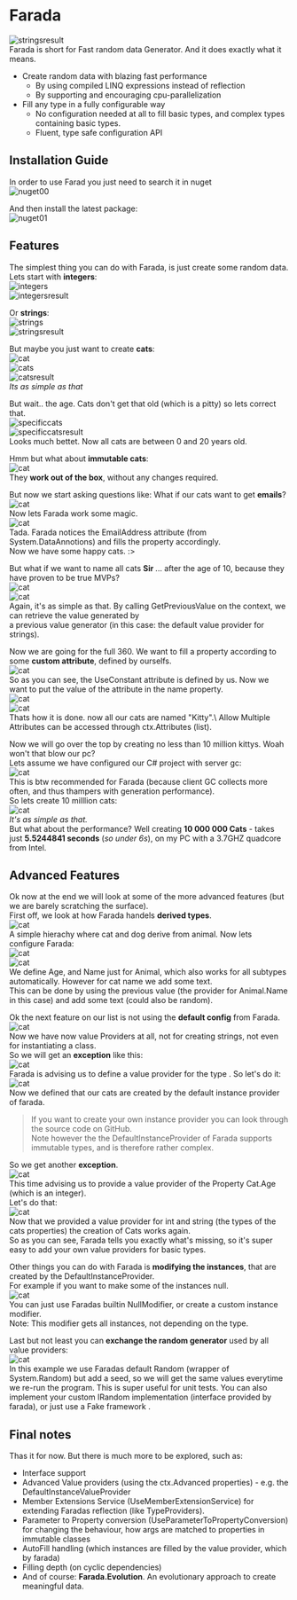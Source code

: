 # Farada
![stringsresult](https://raw.githubusercontent.com/Inspyro/Data/master/Farada/images/createmanystring.gif)  
Farada is short for Fast random data Generator. And it does exactly what it means.
  - Create random data with blazing fast performance
    - By using compiled LINQ expressions instead of reflection
    - By supporting and encouraging cpu-parallelization
  - Fill any type in a fully configurable way
    - No configuration needed at all to fill basic types, and complex types containing basic types. 
    - Fluent, type safe configuration API

## Installation Guide
In order to use Farad you just need to search it in nuget  
![nuget00](https://raw.githubusercontent.com/Inspyro/Data/master/Farada/images/nuget00.png)

And then install the latest package:  
![nuget01](https://raw.githubusercontent.com/Inspyro/Data/master/Farada/images/nuget01.png)
  
## Features
The simplest thing you can do with Farada, is just create some random data. Lets start with **integers**:  
![integers](https://raw.githubusercontent.com/Inspyro/Data/master/Farada/images/createmanyint.png)  
![integersresult](https://raw.githubusercontent.com/Inspyro/Data/master/Farada/images/createmanyint.gif)  

Or **strings**:  
![strings](https://raw.githubusercontent.com/Inspyro/Data/master/Farada/images/createmanystring.png)  
![stringsresult](https://raw.githubusercontent.com/Inspyro/Data/master/Farada/images/createmanystring.gif)  

But maybe you just want to create **cats**:  
![cat](https://raw.githubusercontent.com/Inspyro/Data/master/Farada/images/catclass.png)  
![cats](https://raw.githubusercontent.com/Inspyro/Data/master/Farada/images/createcats.png)  
![catsresult](https://raw.githubusercontent.com/Inspyro/Data/master/Farada/images/cats.gif)  
_Its as simple as that_

But wait.. the age. Cats don't get that old (which is a pitty) so lets correct that.  
![specificcats](https://raw.githubusercontent.com/Inspyro/Data/master/Farada/images/createspecificcats.png)  
![specificcatsresult](https://raw.githubusercontent.com/Inspyro/Data/master/Farada/images/specificcats.gif)  
Looks much bettet. Now all cats are between 0 and 20 years old.

Hmm but what about **immutable cats**:  
![cat](https://raw.githubusercontent.com/Inspyro/Data/master/Farada/images/immutablecat.png)  
They **work out of the box**, without any changes required.

But now we start asking questions like: What if our cats want to get **emails**?  
![cat](https://raw.githubusercontent.com/Inspyro/Data/master/Farada/images/catwithemail.png)  
Now lets Farada work some magic.  
![cat](https://raw.githubusercontent.com/Inspyro/Data/master/Farada/images/catmails.gif)  
Tada. Farada notices the EmailAddress attribute (from System.DataAnnotions) and fills the property accordingly.  
Now we have some happy cats. :>

But what if we want to name all cats **Sir <something>**... after the age of 10, because they have proven to be true MVPs?  
![cat](https://raw.githubusercontent.com/Inspyro/Data/master/Farada/images/sircats.png)  
![cat](https://raw.githubusercontent.com/Inspyro/Data/master/Farada/images/sircats.gif)  
Again, it's as simple as that. By calling GetPreviousValue on the context, we can retrieve the value generated by  
a previous value generator (in this case: the default value provider for strings). 

Now we are going for the full 360. We want to fill a property according to some **custom attribute**, defined by ourselfs.  
![cat](https://raw.githubusercontent.com/Inspyro/Data/master/Farada/images/customattributeskitty.png)  
So as you can see, the UseConstant attribute is defined by us. Now we want to put the value of the attribute in the name property.  
![cat](https://raw.githubusercontent.com/Inspyro/Data/master/Farada/images/customattributeskittyconfig.png)  
![cat](https://raw.githubusercontent.com/Inspyro/Data/master/Farada/images/kittycats.gif)  
Thats how it is done. now all our cats are named "Kitty".\ Allow Multiple Attributes can be accessed through ctx.Attributes (list).  

Now we will go over the top by creating no less than 10 million kittys. Woah won't that blow our pc?  
Lets assume we have configured our C# project with server gc:  
![cat](https://raw.githubusercontent.com/Inspyro/Data/master/Farada/images/recommendedgcsettings.png)  
This is btw recommended for Farada (because client GC collects more often, and thus thampers with generation performance).  
So lets create 10 milllion cats:  
![cat](https://raw.githubusercontent.com/Inspyro/Data/master/Farada/images/10millioncats.png)  
_It's as simple as that._  
But what about the performance? Well creating **10 000 000 Cats** - takes just **5.5244841 seconds** (_so under 6s_), 
on my PC with a 3.7GHZ quadcore from Intel. 

## Advanced Features
Ok now at the end we will look at some of the more advanced features (but we are barely scratching the surface).  
First off, we look at how Farada handels **derived types**.  
![cat](https://raw.githubusercontent.com/Inspyro/Data/master/Farada/images/catdoge.png)  
A simple hierachy where cat and dog derive from animal. Now lets configure Farada:  
![cat](https://raw.githubusercontent.com/Inspyro/Data/master/Farada/images/catdogeconfig.png)  
![cat](https://raw.githubusercontent.com/Inspyro/Data/master/Farada/images/catdogefight.gif)  
We define Age, and Name just for Animal, which also works for all subtypes automatically. However for cat name we add some text.  
This can be done by using the previous value (the provider for Animal.Name in this case) and add some text (could also be random).  

Ok the next feature on our list is not using the **default config** from Farada.  
![cat](https://raw.githubusercontent.com/Inspyro/Data/master/Farada/images/usedefaultsfalse.png)  
Now we have now value Providers at all, not for creating strings, not even for instantiating a class.  
So we will get an **exception** like this:  
![cat](https://raw.githubusercontent.com/Inspyro/Data/master/Farada/images/missingvalueproviderforcat.png)  
Farada is advising us to define a value provider for the type <Cat>. So let's do it:  
![cat](https://raw.githubusercontent.com/Inspyro/Data/master/Farada/images/missingvalueproviderforage.png)  
Now we defined that our cats are created by the default instance provider of farada. 
>If you want to create your own instance provider you can look through the source code on GitHub.  
>Note however the the DefaultInstanceProvider of Farada supports immutable types, and is therefore rather complex.

So we get another **exception**.  
![cat](https://raw.githubusercontent.com/Inspyro/Data/master/Farada/images/missingvalueproviderforageex.png)  
This time advising us to provide a value provider of the Property Cat.Age (which is an integer).  
Let's do that:  
![cat](https://raw.githubusercontent.com/Inspyro/Data/master/Farada/images/usedefaultsfalseworkingconfig.png)  
Now that we provided a value provider for int and string (the types of the cats properties) the creation of Cats works again.  
So as you can see, Farada tells you exactly what's missing, so it's super easy to add your own value providers for basic types.  

Other things you can do with Farada is **modifying the instances**, that are created by the DefaultInstanceProvider.  
For example if you want to make some of the instances null.  
![cat](https://raw.githubusercontent.com/Inspyro/Data/master/Farada/images/nullmodifier.png)  
You can just use Faradas builtin NullModifier, or create a custom instance modifier.  
Note: This modifier gets all instances, not depending on the type.

Last but not least you can **exchange the random generator** used by all value providers:  
![cat](https://raw.githubusercontent.com/Inspyro/Data/master/Farada/images/randomwithseed.png)  
In this example we use Faradas default Random (wrapper of System.Random) but add a seed, so we will get the same values everytime we re-run the program. 
This is super useful for unit tests. You can also implement your custom IRandom implementation (interface provided by farada), or just use a Fake framework . 

## Final notes
Thas it for now. But there is much more to be explored, such as:
 - Interface support
 - Advanced Value providers (using the ctx.Advanced properties) - e.g. the DefaultInstanceValueProvider
 - Member Extensions Service (UseMemberExtensionService) for extending Faradas reflection (like TypeProviders).
 - Parameter to Property conversion (UseParameterToPropertyConversion) for changing the behaviour, how args are matched to properties in immutable classes
 - AutoFill handling (which instances are filled by the value provider, which by farada) 
 - Filling depth (on cyclic dependencies)
 - And of course: **Farada.Evolution**. An evolutionary approach to create meaningful data. 

